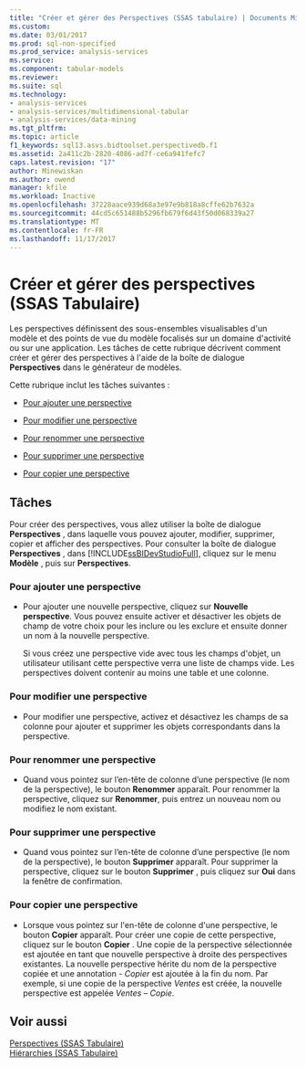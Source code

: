 ```yaml
---
title: "Créer et gérer des Perspectives (SSAS tabulaire) | Documents Microsoft"
ms.custom: 
ms.date: 03/01/2017
ms.prod: sql-non-specified
ms.prod_service: analysis-services
ms.service: 
ms.component: tabular-models
ms.reviewer: 
ms.suite: sql
ms.technology:
- analysis-services
- analysis-services/multidimensional-tabular
- analysis-services/data-mining
ms.tgt_pltfrm: 
ms.topic: article
f1_keywords: sql13.asvs.bidtoolset.perspectivedb.f1
ms.assetid: 2a411c2b-2820-4086-ad7f-ce6a941fefc7
caps.latest.revision: "17"
author: Minewiskan
ms.author: owend
manager: kfile
ms.workload: Inactive
ms.openlocfilehash: 37228aace939d68a3e97e9b818a8cffe62b7632a
ms.sourcegitcommit: 44cd5c651488b5296fb679f6d43f50d068339a27
ms.translationtype: MT
ms.contentlocale: fr-FR
ms.lasthandoff: 11/17/2017
---
```

# <a name="create-and-manage-perspectives-ssas-tabular"></a>Créer et gérer des perspectives (SSAS Tabulaire)
  Les perspectives définissent des sous-ensembles visualisables d'un modèle et des points de vue du modèle focalisés sur un domaine d'activité ou sur une application. Les tâches de cette rubrique décrivent comment créer et gérer des perspectives à l'aide de la boîte de dialogue **Perspectives** dans le générateur de modèles.  
  
 Cette rubrique inclut les tâches suivantes :  
  
-   [Pour ajouter une perspective](#bkmk_add)  
  
-   [Pour modifier une perspective](#bkmk_edit)  
  
-   [Pour renommer une perspective](#bkmk_rename)  
  
-   [Pour supprimer une perspective](#bkmk_delete)  
  
-   [Pour copier une perspective](#bkmk_copy)  
  
## <a name="tasks"></a>Tâches  
 Pour créer des perspectives, vous allez utiliser la boîte de dialogue **Perspectives** , dans laquelle vous pouvez ajouter, modifier, supprimer, copier et afficher des perspectives. Pour consulter la boîte de dialogue **Perspectives** , dans [!INCLUDE[ssBIDevStudioFull](../../includes/ssbidevstudiofull-md.md)], cliquez sur le menu **Modèle** , puis sur **Perspectives**.  
  
###  <a name="bkmk_add"></a> Pour ajouter une perspective  
  
-   Pour ajouter une nouvelle perspective, cliquez sur **Nouvelle perspective**. Vous pouvez ensuite activer et désactiver les objets de champ de votre choix pour les inclure ou les exclure et ensuite donner un nom à la nouvelle perspective.  
  
     Si vous créez une perspective vide avec tous les champs d'objet, un utilisateur utilisant cette perspective verra une liste de champs vide. Les perspectives doivent contenir au moins une table et une colonne.  
  
###  <a name="bkmk_edit"></a> Pour modifier une perspective  
  
-   Pour modifier une perspective, activez et désactivez les champs de sa colonne pour ajouter et supprimer les objets correspondants dans la perspective.  
  
###  <a name="bkmk_rename"></a> Pour renommer une perspective  
  
-   Quand vous pointez sur l’en-tête de colonne d’une perspective (le nom de la perspective), le bouton **Renommer** apparaît. Pour renommer la perspective, cliquez sur **Renommer**, puis entrez un nouveau nom ou modifiez le nom existant.  
  
###  <a name="bkmk_delete"></a> Pour supprimer une perspective  
  
-   Quand vous pointez sur l’en-tête de colonne d’une perspective (le nom de la perspective), le bouton **Supprimer** apparaît. Pour supprimer la perspective, cliquez sur le bouton **Supprimer** , puis cliquez sur **Oui** dans la fenêtre de confirmation.  
  
###  <a name="bkmk_copy"></a> Pour copier une perspective  
  
-   Lorsque vous pointez sur l'en-tête de colonne d'une perspective, le bouton **Copier** apparaît. Pour créer une copie de cette perspective, cliquez sur le bouton **Copier** . Une copie de la perspective sélectionnée est ajoutée en tant que nouvelle perspective à droite des perspectives existantes. La nouvelle perspective hérite du nom de la perspective copiée et une annotation *- Copier* est ajoutée à la fin du nom. Par exemple, si une copie de la perspective *Ventes* est créée, la nouvelle perspective est appelée *Ventes – Copie*.  
  
## <a name="see-also"></a>Voir aussi  
 [Perspectives &#40;SSAS Tabulaire&#41;](../../analysis-services/tabular-models/perspectives-ssas-tabular.md)   
 [Hiérarchies &#40;SSAS Tabulaire&#41;](../../analysis-services/tabular-models/hierarchies-ssas-tabular.md)  
  
  
